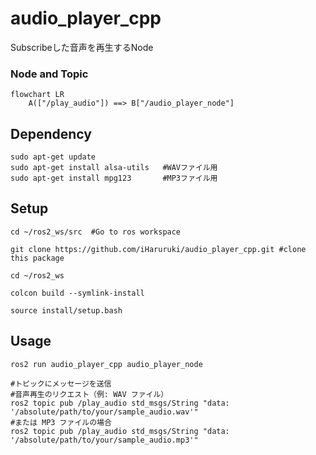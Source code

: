 # audio_player_cpp
Subscribeした音声を再生するNode
### Node and Topic
```mermaid
flowchart LR
    A(["/play_audio"]) ==> B["/audio_player_node"]
```
## Dependency
    sudo apt-get update
    sudo apt-get install alsa-utils   #WAVファイル用
    sudo apt-get install mpg123       #MP3ファイル用

## Setup
    cd ~/ros2_ws/src  #Go to ros workspace

    git clone https://github.com/iHaruruki/audio_player_cpp.git #clone this package

    cd ~/ros2_ws

    colcon build --symlink-install

    source install/setup.bash

## Usage
    ros2 run audio_player_cpp audio_player_node

    #トピックにメッセージを送信
    #音声再生のリクエスト（例: WAV ファイル）
    ros2 topic pub /play_audio std_msgs/String "data: '/absolute/path/to/your/sample_audio.wav'"
    #または MP3 ファイルの場合
    ros2 topic pub /play_audio std_msgs/String "data: '/absolute/path/to/your/sample_audio.mp3'"
